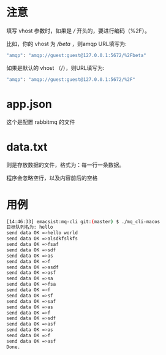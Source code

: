 # 注意

填写 vhost 参数时，如果是 */* 开头的，要进行编码（%2F）。

比如，你的 vhost 为 */beta* ，则amqp URL填写为:

```bash
"amqp": "amqp://guest:guest@127.0.0.1:5672/%2Fbeta"
```


如果是默认的 vhost （/），则URL填写为:

```bash
"amqp": "amqp://guest:guest@127.0.0.1:5672/%2F"
```

# app.json

这个是配置 rabbitmq 的文件

# data.txt

则是存放数据的文件，格式为：每一行一条数据。

程序会忽略空行，以及内容前后的空格

# 用例


```bash
[14:46:33] emacsist:mq-cli git:(master) $ ./mq_cli-macos
目标队列名为: hello
send data OK =>hello world
send data OK =>alsdkfslkfs
send data OK =>fsaf
send data OK =>sdf
send data OK =>as
send data OK =>f
send data OK =>asdf
send data OK =>asf
send data OK =>sa
send data OK =>fsa
send data OK =>f
send data OK =>sf
send data OK =>saf
send data OK =>as
send data OK =>f
send data OK =>sdf
send data OK =>asf
send data OK =>as
send data OK =>f
send data OK =>asf
Done.
```
